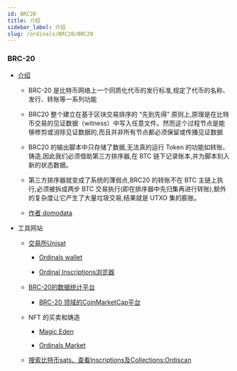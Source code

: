 ```yaml
---
id: BRC20
title: 介绍
sidebar_label: 介绍
slug: /ordinals/BRC20/BRC20
---
```


### BRC-20

- [介绍](https://www.infoq.cn/article/by8li3cbb1vmqzo6kbvg)

	- BRC-20 是比特币网络上一个同质化代币的发行标准,规定了代币的名称、发行、转账等一系列功能

	- BRC20 整个建立在基于区块交易排序的 “先到先得” 原则上,原理是在比特币交易的见证数据（witness）中写入任意文件。然而这个过程节点是能够修剪或消除见证数据的,而且并非所有节点都必须保留或传播见证数据

	- BRC20 的输出脚本中只存储了数据,无法真的运行 Token 的功能如转账、铸造,因此我们必须借助第三方排序器,在 BTC 链下记录账本,并为脚本刻入新的状态数据。

	- 第三方排序器就变成了系统的薄弱点,BRC20 的转账不在 BTC 主链上执行,必须被拆成两步 BTC 交易执行(即在排序器中先归集再进行转账),额外的复杂度让它产生了大量垃圾交易,结果就是 UTXO 集的膨胀。

	- [作者 domodata](https://twitter.com/domodata)

- 工具网站

	- [交易所Unisat](https://unisat.io/brc20)

		- [Ordinals wallet](https://ordinalswallet.com/)

		- [Ordinal Inscriptions浏览器](https://www.ord.io/)

	- [BRC-20的数据统计平台](https://ordspace.org/)

		- [BRC-20 领域的CoinMarketCap平台](https://www.brc-20.io/)

	-  NFT 的买卖和铸造

		- [Magic Eden](https://magiceden.io/)

		- [Ordinals Market](https://ordinals.market/)

	- [搜索比特币sats、查看Inscriptions及Collections:Ordiscan](https://ordiscan.com/)

